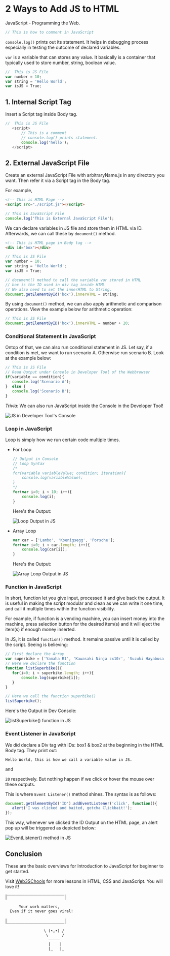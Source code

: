 # 2 Ways to Add JS to HTML

JavaScript - Programming the Web.

 ```js
 // This is how to comment in JavaScript
 ```

 `console.log()` prints out its statement. It helps in debugging process especially in testing the outcome of declared variables.

 `var` is a variable that can stores any value. It basically is a container that typically used to store number, string, boolean value.

 ```js
//  This is JS File
 var number = 10;
 var string = 'Hello World';
 var isJS = True;
 ```

## 1. Internal Script Tag

 Insert a Script tag inside Body tag.

 ```js
 //  This is JS File
    <script>
        // This is a comment
        // console.log() prints statement.
        console.log('hello');
    </script>
 ```

## 2. External JavaScript File

 Create an external JavaScript File with arbitraryName.js in any directory you want. Then refer it via a Script tag in the Body tag.

 For example,

 ```html
 <!-- This is HTML Page -->
 <script src="./script.js"></script>
 ```

 ```js
 // This is JavaScript File 
 console.log('This is External JavaScript File');
 ```

 We can declare variables in JS file and store them in HTML via ID. Afterwards, we can call these by `document()` method.

 ```html
 <!-- This is HTML page in Body tag -->
 <div id="box"></div>
 ```

 ```js
 // This is JS File 
 var number = 10;
 var string = 'Hello World';
 var isJS = True;

 // document() method to call the variable var stored in HTML
 // box is the ID used in div tag inside HTML
 // We also need to set the innerHTML to String.  
 document.getElementById('box').innerHTML = string;
 ```

 By using `document()` method, we can also apply arithmetic and comparison operations. View the example below for arithmetic operation:

 ```js
 // This is JS File
 document.getElementByID('box').innerHTML = number + 20;
 ```

### Conditional Statement in JavaScript

 Ontop of that, we can also run conditional statement in JS. Let say, if a condition is met, we want to run scenario A. Otherwise run scenario B. Look at the example below:

 ```js
 // This is JS File
 // Read Output under Console in Developer Tool of the Webbrowser 
 if(variable == condition){
    console.log('Scenario A');
 }  else {
    console.log('Scenario B');
 }
 ```

 *Trivia*: We can also run JavaScript inside the Console in the Developer Tool!
 <!-- Add Image in Markdown -->
 <!-- ![alt text for screen readers](/path/to/image.png "Text to show on mouseover"). -->

 ![JS in Developer Tool's Console](./images/JS_in_DevConsole.PNG "DevTool Console")

### Loop in JavaScript

 Loop is simply how we run certain code multiple times.

* For Loop

    ```js
    // Output in Console
    // Loop Syntax
    /*
    for(variable variableValue; condition; iteration){
        console.log(variableValue);
    }
    */
    for(var i=0; i < 10; i++){
        console.log(i);
    }

    ```

    Here's the Output:

    ![Loop Output in JS](./images/Loop_in_JS.PNG "Loop Output in Dev Console")

* Array Loop

    ```js
    var car = ['Lambo', 'Koenigsegg', 'Porsche'];
    for(var i=0; i < car.length; i++){
        console.log(car[i]);
    }

    ```

    Here's the Output:

    ![Array Loop Output in JS](./images/ArrayLoop_in_JS.PNG "Array Loop Output in Dev Console")

### Function in JavaScript

 In short, function let you give input, processed it and give back the output. It is useful in making the script modular and clean as we can write it one time, and call it multiple times within the function visibility.

 For example, if function is a vending machine, you can insert money into the machine, press selection button for the desired item(s) and it will eject the item(s) if enough money inserted.

 In JS, it is called `function()` method. It remains passive until it is called by the script. Seeing is believing:

 ```js
 // First declare the Array
 var superbike = ['Yamaha R1', 'Kawasaki Ninja zx10r', 'Suzuki Hayabusa'];
 // Here we declare the function
 function listSuperbike(){
    for(i=0; i < superbike.length; i++){
        console.log(superbike[i]);
    }
 }

 // Here we call the function superbike()
 listSuperbike();
 ```

 Here's the Output in Dev Console:

 ![listSuperbike() function in JS](./images/listSuperbike()_in_JS.PNG "Function() Output in Dev Console")  

### Event Listener in JavaScript

 We did declare a Div tag with IDs: box1 & box2 at the beginning in the HTML Body tag. They print out:

 `Hello World, this is how we call a variable value in JS.`

 and

 `20` respectively. But nothing happen if we click or hover the mouse over these outputs.

 This is where `Event Listener()` method shines. The syntax is as follows:

 ```js
 document.getElementById('ID').addEventListener('click', function(){
    alert('I was clicked and baited, gotcha Clickbait!');
 });
 ```

 This way, whenever we clicked the ID Output on the HTML page, an alert pop up will be triggered as depicted below:

 ![EventListener() method in JS](./images/EventListener_in_JS.PNG "EventListener() popup in HTML Page")

## Conclusion

 These are the basic overviews for Introduction to JavaScript for beginner to get started.

 Visit [Web3SChools](https://www.w3schools.com/) for more lessons in HTML, CSS and JavaScript. You will love it!

|￣￣￣￣￣￣￣￣￣￣￣￣￣|

          Your work matters,
      Even if it never goes viral! 
|＿＿＿＿＿＿＿＿＿＿＿＿＿|

                     \ (•◡•) / 
                      \      / 
                       —————
                       |    |
                       |_   |_
